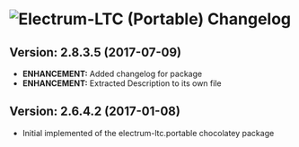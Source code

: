 # ![Electrum-LTC (Portable) Changelog](https://img.shields.io/badge/-Package%20Changelog-blue.svg?style=for-the-badge&label=Electrum-LTC%20(Portable))

## Version: 2.8.3.5 (2017-07-09)

- **ENHANCEMENT:** Added changelog for package
- **ENHANCEMENT:** Extracted Description to its own file

## Version: 2.6.4.2 (2017-01-08)

- Initial implemented of the electrum-ltc.portable chocolatey package
